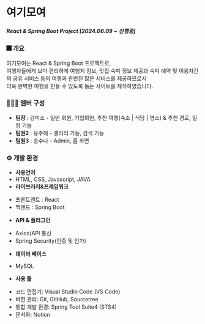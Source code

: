   # 여기모여
  
##### React & Spring Boot Project [2024.06.09 ~ 진행중]


### 🎆 개요
여기모여는 React & Spring Boot 프로젝트로,   
여행자들에게 보다 편리하게 여행지 정보, 맛집·숙박 정보 제공과 숙박 예약 및 이용자간의 공유 서비스 등의 여행과 관련된 많은 서비스를 제공하므로서   
더욱 완벽한 여행을 만들 수 있도록 돕는 사이트를 제작하였습니다.   



### 🧑‍🤝‍🧑 멤버 구성

* **팀장** : 강미소 - 일반 회원, 기업회원, 추천 여행(숙소 | 식당 | 명소) & 추천 경로, 일정 기능   
* **팀원2** : 유주해 - 갤러리 기능, 검색 기능   
* **팀원3** : 송수나 - Admin, 홈 화면

  

### ⚙ 개발 환경
* **사용언어** 
* HTML, CSS, Javascript, JAVA   
* **라이브러리&프레임워크** 
- 프론트엔트 : React   
- 백엔드 : Spring Boot
* **API & 플러그인**
- Axios(API 통신    
- Spring Security(인증 및 인가)   
* **데이터 베이스**
- MySQL    
* **사용 툴**
- 코드 편집기: Visual Studio Code (VS Code)
- 버전 관리: Git, GitHub, Sourcetree
- 통합 개발 환경: Spring Tool Suite4 (STS4)
- 문서화: Notion
